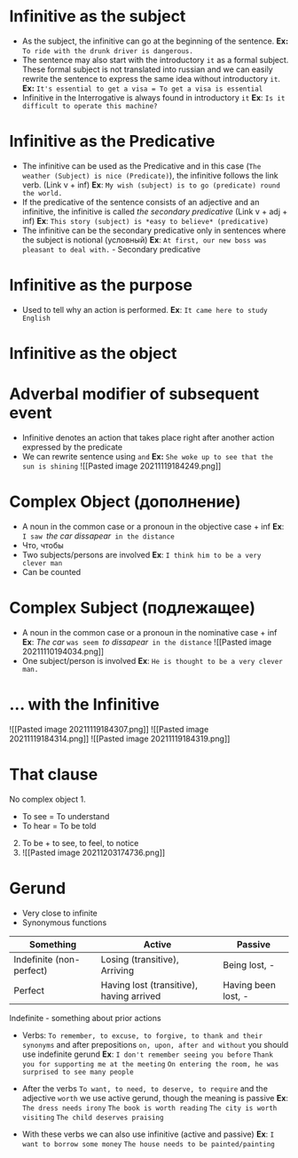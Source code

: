 # Infinitive as the subject
- As the subject, the infinitive can go at the beginning of the sentence.
**Ex:** `To ride with the drunk driver is dangerous.`
- The sentence may also start with the introductory `it` as a formal subject. These formal subject is not translated into russian and we can easily rewrite the sentence to express the same idea without introductory `it`. 
**Ex:** `It's essential to get a visa = To get a visa is essential`
- Infinitive in the Interrogative is always found in introductory `it`
**Ex**: `Is it difficult to operate this machine?`

# Infinitive as the Predicative
- The infinitive can be used as the Predicative and in this case (`The weather (Subject) is nice (Predicate)`), the infinitive follows the link verb. (Link v + inf)
**Ex**: `My wish (subject) is to go (predicate) round the world.`
- If the predicative of the sentence consists of an adjective and an infinitive, the infinitive is called *the secondary predicative* (Link v + adj + inf)
**Ex**: `This story (subject) is *easy to believe* (predicative)`
- The infinitive can be the secondary predicative only in sentences where the subject is notional (условный)
**Ex**: `At first, our new boss was pleasant to deal with.` - Secondary predicative
# Infinitive as the purpose
- Used to tell why an action is performed.
**Ex**: `It came here to study English`
# Infinitive as the object
# Adverbal modifier of subsequent event
- Infinitive denotes an action that takes place right after another action expressed by the predicate
- We can rewrite sentence using `and`
**Ex:** `She woke up to see that the sun is shining`
![[Pasted image 20211119184249.png]]
# Complex Object (дополнение)
- A noun in the common case or a pronoun in the objective case + inf
**Ex**: `I saw `*the car dissapear*` in the distance`
- Что, чтобы
- Two subjects/persons are involved
**Ex**: `I think him to be a very clever man`
- Can be counted
# Complex Subject (подлежащее)
- A noun in the common case or a pronoun in the nominative case + inf
**Ex**: *The car* `was seem `*to dissapear*` in the distance`
![[Pasted image 20211110194034.png]]
- One subject/person is involved
**Ex**: `He is thought to be a very clever man.`
# ... with the Infinitive
![[Pasted image 20211119184307.png]]
![[Pasted image 20211119184314.png]]
![[Pasted image 20211119184319.png]]
# That clause
No complex object
1.
- To see = To understand
- To hear = To be told
2. To be + to see, to feel, to notice
3. ![[Pasted image 20211203174736.png]]

# Gerund
- Very close to infinite
- Synonymous functions

Something | Active | Passive
----- | ----- | -----
Indefinite (non-perfect) | Losing (transitive), Arriving | Being lost, -
Perfect | Having lost (transitive), having arrived | Having been lost, -

Indefinite - something about prior actions

- Verbs: `To remember, to excuse, to forgive, to thank and their synonyms` and after prepositions `on, upon, after and without` you should use indefinite gerund
**Ex**: `I don't remember seeing you before`
`Thank you for supporting me at the meeting`
`On entering the room, he was surprised to see many people`

- After the verbs `To want, to need, to deserve, to require` and the adjective `worth` we use active gerund, though the meaning is passive
**Ex**: `The dress needs irony`
`The book is worth reading`
`The city is worth visiting`
`The child deserves praising`
- With these verbs we can also use infinitive (active and passive)
**Ex**: `I want to borrow some money`
`The house needs to be painted/painting`
